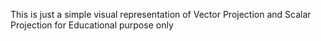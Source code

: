 This is just a simple visual representation of Vector Projection and Scalar Projection for Educational purpose only
